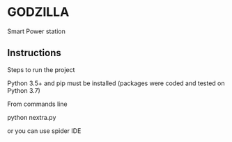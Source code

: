 # GODZILLA

Smart Power station




## Instructions
Steps to run the project

Python 3.5+ and pip must be installed (packages were coded and tested on Python 3.7)

From commands line 

python nextra.py

or you can use spider IDE


